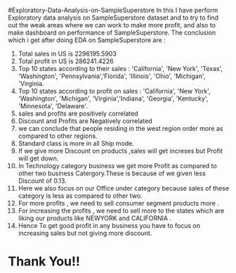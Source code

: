 #Exploratory-Data-Analysis-on-SampleSuperstore
In this I have  perform Exploratory data analysis on SampleSuperstore dataset and to try to find out the weak areas where we can work to make more profit, and also to make dashboard on performance of SampleSuperstore. 
The conclusion which i get after doing EDA on SampleSuperstore are :
1.   Total sales in US is 2296195.5903
2.   Total profit in US is 286241.4226
3.   Top 10 states according to their sales : 'California', 'New York', 'Texas', 'Washington', 'Pennsylvania','Florida', 'Illinois', 'Ohio', 'Michigan', 'Virginia.
4.   Top 10 states according to profit on sales : 'California', 'New York', 'Washington', 'Michigan', 'Virginia','Indiana', 'Georgia', 'Kentucky', 'Minnesota', 'Delaware'.
5.   sales and profits are positively correlated
6.   Discount and Profits are Negatively correlated
7.   we can conclude that people residing in the west region order more as compared to other regions.
8.   Standard class is more in all Ship mode.
9.   If we give more Discount on products ,sales will get increses but Profit will get down.
10.  In Technology category business we get more Profit as compared to other two business Catergory.These is because of we given less Discount of 0.13.
11.  Here we also focus on our Office under category because sales of these category is less as compared to other two.
12.  For more profits , we need to sell consumer segment products more .
13.  For increasing the profits , we need to sell more to the states which are liking our products like NEWYORK and CALIFORNIA .
14.  Hence To get good profit in any business you have to focus on increasing sales but not giving more discount.

# Thank You!!
